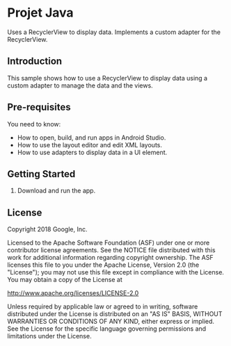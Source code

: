 Projet Java
============================

Uses a RecyclerView to display data. Implements a custom adapter for the
RecyclerView.

Introduction
------------

This sample shows how to use a RecyclerView to display data using a custom
adapter to manage the data and the views.

Pre-requisites
--------------

You need to know:
- How to open, build, and run apps in Android Studio.
- How to use the layout editor and edit XML layouts.
- How to use adapters to display data in a UI element.

Getting Started
---------------

1. Download and run the app.

License
-------

Copyright 2018 Google, Inc.

Licensed to the Apache Software Foundation (ASF) under one or more contributor
license agreements.  See the NOTICE file distributed with this work for
additional information regarding copyright ownership.  The ASF licenses this
file to you under the Apache License, Version 2.0 (the "License"); you may not
use this file except in compliance with the License.  You may obtain a copy of
the License at

  http://www.apache.org/licenses/LICENSE-2.0

Unless required by applicable law or agreed to in writing, software
distributed under the License is distributed on an "AS IS" BASIS, WITHOUT
WARRANTIES OR CONDITIONS OF ANY KIND, either express or implied.  See the
License for the specific language governing permissions and limitations under
the License.
